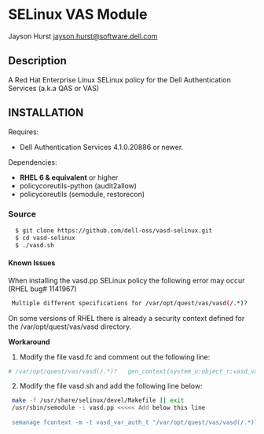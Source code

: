 # SELinux VAS Module

Jayson Hurst <jayson.hurst@software.dell.com>

## Description

A Red Hat Enterprise Linux SELinux policy for the Dell Authentication Services (a.k.a QAS or VAS)

INSTALLATION
------------
Requires:
 * Dell Authentication Services 4.1.0.20886 or newer.

Dependencies:
 * **RHEL 6 & equivalent** or higher 
 * policycoreutils-python (audit2allow)
 * policycoreutils (semodule, restorecon)

### Source

~~~bash
  $ git clone https://github.com/dell-oss/vasd-selinux.git
  $ cd vasd-selinux
  $ ./vasd.sh
~~~

#### Known Issues

When installing the vasd.pp SELinux policy the following error may occur (RHEL bug# 1141967)

~~~bash
 Multiple different specifications for /var/opt/quest/vas/vasd(/.*)?
~~~

On some versions of RHEL there is already a security context defined for the /var/opt/quest/vas/vasd directory.

**Workaround** 

1. Modify the file vasd.fc and comment out the following line:

~~~bash
# /var/opt/quest/vas/vasd(/.*)?   gen_context(system_u:object_r:vasd_var_auth_t,s0)
~~~

2. Modify the file vasd.sh and add the following line below:

~~~ bash
 make -f /usr/share/selinux/devel/Makefile || exit
 /usr/sbin/semodule -i vasd.pp <<<<< Add below this line
 
 semanage fcontext -m -t vasd_var_auth_t "/var/opt/quest/vas/vasd(/.*)?"
~~~
